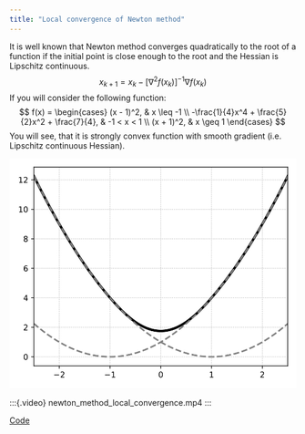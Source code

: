 ```yaml
---
title: "Local convergence of Newton method"
---
```


It is well known that Newton method converges quadratically to the root of a function if the initial point is close enough to the root and the Hessian is Lipschitz continuous.
$$
x_{k+1} = x_k - \left[\nabla^2 f(x_k)\right]^{-1} \nabla f(x_k)
$$
If you will consider the following function:
$$
f(x) = \begin{cases}
(x - 1)^2, & x \leq -1 \\
-\frac{1}{4}x^4 + \frac{5}{2}x^2 + \frac{7}{4}, & -1 < x < 1 \\
(x + 1)^2, & x \geq 1
\end{cases}
$$
You will see, that it is strongly convex function with smooth gradient (i.e. Lipschitz continuous Hessian).

![Note, that the Hessian is Lipschitz continuous and strictly positive](newton_piecewise_smoooth.svg)

:::{.video}
newton_method_local_convergence.mp4
:::


[Code](newton_method_local_convergence.py)